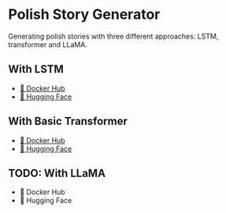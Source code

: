 # Polish Story Generator

Generating polish stories with three different approaches: LSTM, transformer and LLaMA.

## With LSTM
- [🐋 Docker Hub](https://hub.docker.com/r/klima77/lstm-polish-story-generator)
- [🤗 Hugging Face](https://huggingface.co/spaces/klima7/lstm-polish-story-generator)

## With Basic Transformer
- [🐋 Docker Hub](https://hub.docker.com/r/klima77/transformer-polish-story-generator)
- [🤗 Hugging Face](https://huggingface.co/spaces/klima7/transformer-polish-story-generator)

## TODO: With LLaMA
- 🐋 Docker Hub
- 🤗 Hugging Face
